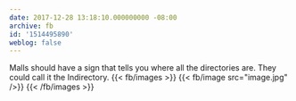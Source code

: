 ```yaml
---
date: 2017-12-28 13:18:10.000000000 -08:00
archive: fb
id: '1514495890'
weblog: false
---
```


Malls should have a sign that tells you where all the directories are. They could call it the Indirectory.
{{< fb/images >}}
{{< fb/image src="image.jpg" />}}
{{< /fb/images >}}
